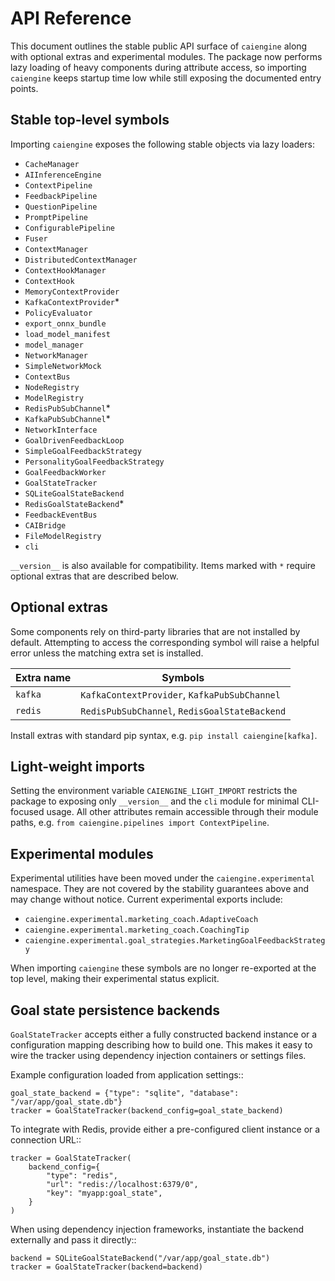 # API Reference

This document outlines the stable public API surface of `caiengine` along with
optional extras and experimental modules. The package now performs lazy loading
of heavy components during attribute access, so importing `caiengine` keeps
startup time low while still exposing the documented entry points.

## Stable top-level symbols

Importing ``caiengine`` exposes the following stable objects via lazy loaders:

- `CacheManager`
- `AIInferenceEngine`
- `ContextPipeline`
- `FeedbackPipeline`
- `QuestionPipeline`
- `PromptPipeline`
- `ConfigurablePipeline`
- `Fuser`
- `ContextManager`
- `DistributedContextManager`
- `ContextHookManager`
- `ContextHook`
- `MemoryContextProvider`
- `KafkaContextProvider`*
- `PolicyEvaluator`
- `export_onnx_bundle`
- `load_model_manifest`
- `model_manager`
- `NetworkManager`
- `SimpleNetworkMock`
- `ContextBus`
- `NodeRegistry`
- `ModelRegistry`
- `RedisPubSubChannel`*
- `KafkaPubSubChannel`*
- `NetworkInterface`
- `GoalDrivenFeedbackLoop`
- `SimpleGoalFeedbackStrategy`
- `PersonalityGoalFeedbackStrategy`
- `GoalFeedbackWorker`
- `GoalStateTracker`
- `SQLiteGoalStateBackend`
- `RedisGoalStateBackend`*
- `FeedbackEventBus`
- `CAIBridge`
- `FileModelRegistry`
- `cli`

`__version__` is also available for compatibility. Items marked with `*`
require optional extras that are described below.

## Optional extras

Some components rely on third-party libraries that are not installed by
default. Attempting to access the corresponding symbol will raise a helpful
error unless the matching extra set is installed.

| Extra name | Symbols |
| ---------- | ------- |
| `kafka`    | `KafkaContextProvider`, `KafkaPubSubChannel` |
| `redis`    | `RedisPubSubChannel`, `RedisGoalStateBackend` |

Install extras with standard pip syntax, e.g. ``pip install caiengine[kafka]``.

## Light-weight imports

Setting the environment variable ``CAIENGINE_LIGHT_IMPORT`` restricts the
package to exposing only ``__version__`` and the ``cli`` module for minimal
CLI-focused usage. All other attributes remain accessible through their module
paths, e.g. ``from caiengine.pipelines import ContextPipeline``.

## Experimental modules

Experimental utilities have been moved under the ``caiengine.experimental``
namespace. They are not covered by the stability guarantees above and may
change without notice. Current experimental exports include:

- `caiengine.experimental.marketing_coach.AdaptiveCoach`
- `caiengine.experimental.marketing_coach.CoachingTip`
- `caiengine.experimental.goal_strategies.MarketingGoalFeedbackStrategy`

When importing ``caiengine`` these symbols are no longer re-exported at the top
level, making their experimental status explicit.

## Goal state persistence backends

`GoalStateTracker` accepts either a fully constructed backend instance or a
configuration mapping describing how to build one. This makes it easy to wire
the tracker using dependency injection containers or settings files.

Example configuration loaded from application settings::

    goal_state_backend = {"type": "sqlite", "database": "/var/app/goal_state.db"}
    tracker = GoalStateTracker(backend_config=goal_state_backend)

To integrate with Redis, provide either a pre-configured client instance or a
connection URL::

    tracker = GoalStateTracker(
        backend_config={
            "type": "redis",
            "url": "redis://localhost:6379/0",
            "key": "myapp:goal_state",
        }
    )

When using dependency injection frameworks, instantiate the backend externally
and pass it directly::

    backend = SQLiteGoalStateBackend("/var/app/goal_state.db")
    tracker = GoalStateTracker(backend=backend)
